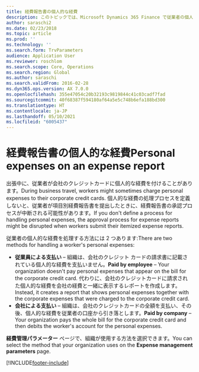 ```yaml
---
title: 経費報告書の個人的な経費
description: このトピックでは、Microsoft Dynamics 365 Finance で従業者の個人的な経費を処理するための 2 つの方法について説明します。
author: saraschi2
ms.date: 02/23/2018
ms.topic: article
ms.prod: ''
ms.technology: ''
ms.search.form: TrvParameters
audience: Application User
ms.reviewer: roschlom
ms.search.scope: Core, Operations
ms.search.region: Global
ms.author: saraschi
ms.search.validFrom: 2016-02-28
ms.dyn365.ops.version: AX 7.0.0
ms.openlocfilehash: 355e47054c20b32193c9819844c41c03cadf7fad
ms.sourcegitcommit: 40f68387f594180af64a5e5c748b6efa188bd300
ms.translationtype: HT
ms.contentlocale: ja-JP
ms.lasthandoff: 05/10/2021
ms.locfileid: "6005437"
---
```

# <a name="personal-expenses-on-an-expense-report"></a><span data-ttu-id="135b6-103">経費報告書の個人的な経費</span><span class="sxs-lookup"><span data-stu-id="135b6-103">Personal expenses on an expense report</span></span>

<span data-ttu-id="135b6-104">出張中に、従業者が会社のクレジットカードに個人的な経費を付けることがあります。</span><span class="sxs-lookup"><span data-stu-id="135b6-104">During business travel, workers might sometimes charge personal expenses to their corporate credit cards.</span></span> <span data-ttu-id="135b6-105">個人的な経費の処理プロセスを定義しないと、従業者が項目別経費報告書を提出したときに、経費報告書の承認プロセスが中断される可能性があります。</span><span class="sxs-lookup"><span data-stu-id="135b6-105">If you don't define a process for handling personal expenses, the approval process for expense reports might be disrupted when workers submit their itemized expense reports.</span></span> 

<span data-ttu-id="135b6-106">従業者の個人的な経費を処理する方法には 2 つあります:</span><span class="sxs-lookup"><span data-stu-id="135b6-106">There are two methods for handling a worker's personal expenses:</span></span>

- <span data-ttu-id="135b6-107">**従業員による支払い** – 組織は、会社のクレジット カードの請求書に記載されている個人的な経費を支払いません。</span><span class="sxs-lookup"><span data-stu-id="135b6-107">**Paid by employee** – Your organization doesn't pay personal expenses that appear on the bill for the corporate credit card.</span></span> <span data-ttu-id="135b6-108">代わりに、会社のクレジットカードに請求された個人的な経費を会社の経費と一緒に表示するレポートを作成します。</span><span class="sxs-lookup"><span data-stu-id="135b6-108">Instead, it creates a report that shows personal expenses together with the corporate expenses that were charged to the corporate credit card.</span></span>
- <span data-ttu-id="135b6-109">**会社による支払い** – 組織は、会社のクレジットカードの全額を支払い、その後、個人的な経費を従業者の口座から引き落とします。</span><span class="sxs-lookup"><span data-stu-id="135b6-109">**Paid by company** – Your organization pays the whole bill for the corporate credit card and then debits the worker's account for the personal expenses.</span></span>

<span data-ttu-id="135b6-110">**経費管理パラメーター** ページで、組織が使用する方法を選択できます。</span><span class="sxs-lookup"><span data-stu-id="135b6-110">You can select the method that your organization uses on the **Expense management parameters** page.</span></span>


[!INCLUDE[footer-include](../includes/footer-banner.md)]